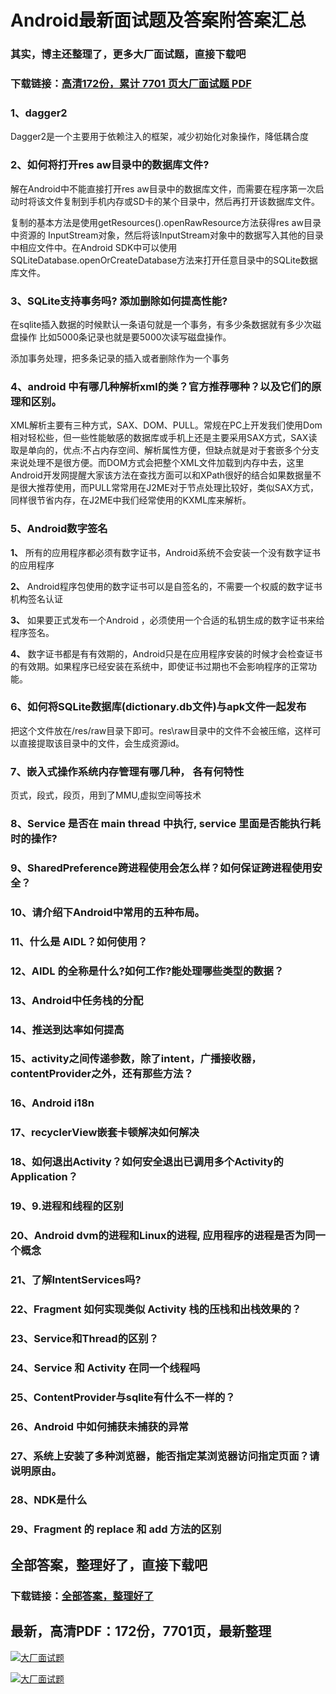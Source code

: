 # Android最新面试题及答案附答案汇总

### 其实，博主还整理了，更多大厂面试题，直接下载吧

### 下载链接：[高清172份，累计 7701 页大厂面试题  PDF](https://github.com/souyunku/DevBooks/blob/master/docs/index.md)



### 1、dagger2

Dagger2是一个主要用于依赖注入的框架，减少初始化对象操作，降低耦合度


### 2、如何将打开res aw目录中的数据库文件?

解在Android中不能直接打开res aw目录中的数据库文件，而需要在程序第一次启动时将该文件复制到手机内存或SD卡的某个目录中，然后再打开该数据库文件。

复制的基本方法是使用getResources().openRawResource方法获得res aw目录中资源的 InputStream对象，然后将该InputStream对象中的数据写入其他的目录中相应文件中。在Android SDK中可以使用SQLiteDatabase.openOrCreateDatabase方法来打开任意目录中的SQLite数据库文件。


### 3、SQLite支持事务吗? 添加删除如何提高性能?

在sqlite插入数据的时候默认一条语句就是一个事务，有多少条数据就有多少次磁盘操作 比如5000条记录也就是要5000次读写磁盘操作。

添加事务处理，把多条记录的插入或者删除作为一个事务


### 4、android 中有哪几种解析xml的类？官方推荐哪种？以及它们的原理和区别。

XML解析主要有三种方式，SAX、DOM、PULL。常规在PC上开发我们使用Dom相对轻松些，但一些性能敏感的数据库或手机上还是主要采用SAX方式，SAX读取是单向的，优点:不占内存空间、解析属性方便，但缺点就是对于套嵌多个分支来说处理不是很方便。而DOM方式会把整个XML文件加载到内存中去，这里Android开发网提醒大家该方法在查找方面可以和XPath很好的结合如果数据量不是很大推荐使用，而PULL常常用在J2ME对于节点处理比较好，类似SAX方式，同样很节省内存，在J2ME中我们经常使用的KXML库来解析。


### 5、Android数字签名

**1、** 所有的应用程序都必须有数字证书，Android系统不会安装一个没有数字证书的应用程序

**2、** Android程序包使用的数字证书可以是自签名的，不需要一个权威的数字证书机构签名认证

**3、** 如果要正式发布一个Android ，必须使用一个合适的私钥生成的数字证书来给程序签名。

**4、** 数字证书都是有有效期的，Android只是在应用程序安装的时候才会检查证书的有效期。如果程序已经安装在系统中，即使证书过期也不会影响程序的正常功能。


### 6、如何将SQLite数据库(dictionary.db文件)与apk文件一起发布

把这个文件放在/res/raw目录下即可。res\raw目录中的文件不会被压缩，这样可以直接提取该目录中的文件，会生成资源id。


### 7、嵌入式操作系统内存管理有哪几种， 各有何特性

页式，段式，段页，用到了MMU,虚拟空间等技术


### 8、Service 是否在 main thread 中执行, service 里面是否能执行耗时的操作?
### 9、SharedPreference跨进程使用会怎么样？如何保证跨进程使用安全？
### 10、请介绍下Android中常用的五种布局。
### 11、什么是 AIDL？如何使用？
### 12、AIDL 的全称是什么?如何工作?能处理哪些类型的数据？
### 13、Android中任务栈的分配
### 14、推送到达率如何提高
### 15、activity之间传递参数，除了intent，广播接收器，contentProvider之外，还有那些方法？
### 16、Android i18n
### 17、recyclerView嵌套卡顿解决如何解决
### 18、如何退出Activity？如何安全退出已调用多个Activity的Application？
### 19、9.进程和线程的区别
### 20、Android dvm的进程和Linux的进程, 应用程序的进程是否为同一个概念
### 21、了解IntentServices吗?
### 22、Fragment 如何实现类似 Activity 栈的压栈和出栈效果的？
### 23、Service和Thread的区别？
### 24、Service 和 Activity 在同一个线程吗
### 25、ContentProvider与sqlite有什么不一样的？
### 26、Android 中如何捕获未捕获的异常
### 27、系统上安装了多种浏览器，能否指定某浏览器访问指定页面？请说明原由。
### 28、NDK是什么
### 29、Fragment 的 replace 和 add 方法的区别




## 全部答案，整理好了，直接下载吧

### 下载链接：[全部答案，整理好了](https://www.souyunku.com/wp-content/uploads/weixin/githup-weixin-2.png)




## 最新，高清PDF：172份，7701页，最新整理

[![大厂面试题](https://www.souyunku.com/wp-content/uploads/weixin/mst.png "架构师专栏")](https://www.souyunku.com/wp-content/uploads/weixin/githup-weixin.png "架构师专栏")

[![大厂面试题](https://www.souyunku.com/wp-content/uploads/weixin/githup-weixin.png "架构师专栏")](https://www.souyunku.com/wp-content/uploads/weixin/githup-weixin.png "架构师专栏")

